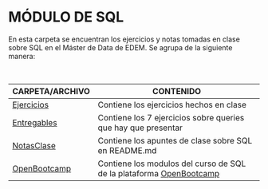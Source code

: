# MÓDULO DE SQL 

En esta carpeta se encuentran los ejercicios y notas tomadas en clase sobre SQL en el Máster de Data de EDEM. Se agrupa de la siguiente manera:

<br>

| CARPETA/ARCHIVO | CONTENIDO |
| ------ | ------ |
| [Ejercicios](Ejercicios/) | Contiene los ejercicios hechos en clase |
| [Entregables](Entregables/) | Contiene los 7 ejercicios sobre queries que hay que presentar |
| [NotasClase](NotasClase/) | Contiene los apuntes de clase sobre SQL en README.md |
| [OpenBootcamp](OpenBootcamp/) | Contiene los modulos del curso de SQL de la plataforma [OpenBootcamp](<https://campus.open-bootcamp.com/cursos/53>)  |

